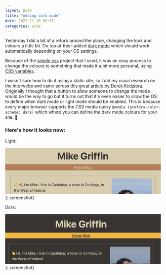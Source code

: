 ```yaml
---
layout: post
title: "Adding dark mode"
date: 2022-11-10 09:15
categories: site
---
```

Yesterday I did a bit of a refurb around the place, changing the look and colours a little bit.
On top of this I added [dark mode](https://github.com/mgriffin/mikegriffin/commit/39478c62097646f13425e2a2998c3bf564306cbf) which should work automatically depending on your OS settings.

Because of the [simple css](https://simplecss.org/) project that I used, it was an easy process to change the colours to something that made it a bit more personal, using [CSS variables](https://developer.mozilla.org/en-US/docs/Web/CSS/Using_CSS_custom_properties).

I wasn't sure how to do it using a static site, so I did my usual research on the interwebs and came across [this great article by Derek Kedziora](https://derekkedziora.com/blog/dark-mode-revisited).
Originally I thought that a button to allow someone to change the mode would be the way to go but it turns out that it's even easier to allow the OS to define when dark mode or light mode should be enabled.
This is because every major browser supports the CSS media query `@media (prefers-color-scheme: dark)` which where you can define the dark mode colours for your site. 🎉

### Here's how it looks now:

Light:

![cropped screenshot of this site's light theme](/images/2022-11-10-adding-dark-mode/light-mode.jpg){:.screenshot}

Dark:

![cropped screenshot of this site's dark theme](/images/2022-11-10-adding-dark-mode/dark-mode.jpg){:.screenshot}
